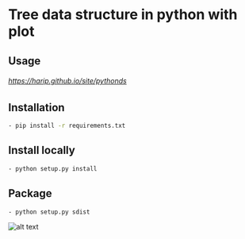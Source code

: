 # Tree data structure in python with plot

## Usage
###### https://harip.github.io/site/pythonds

## Installation
```sh
- pip install -r requirements.txt
```

## Install locally
```sh
- python setup.py install
```

## Package
```sh
- python setup.py sdist
```

![alt text](https://res.cloudinary.com/harip/image/upload/v1528012848/treeds.png)
